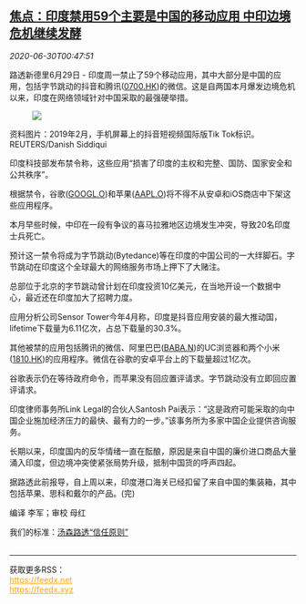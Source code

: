 <!--1593478581000-->
[焦点：印度禁用59个主要是中国的移动应用 中印边境危机继续发酵](https://cn.reuters.com/article/india-ban-china-mobile-app-0630-idCNKBS241030)
------

<div><i>2020-06-30T00:47:51</i></div><div class="StandardArticleBody_body"><p>路透新德里6月29日 - 印度周一禁止了59个移动应用，其中大部分是中国的应用，包括字节跳动的抖音和腾讯(<span id="symbol_0700.HK_0"><a href="//www.reuters.com/companies/0700.HK">0700.HK</a></span>)的微信。这是自两国本月爆发边境危机以来，印度在网络领域针对中国采取的最强硬举措。 </p><div class="PrimaryAsset_container"><div class="Image_container" tabindex="-1"><figure class="Image_zoom" style="padding-bottom:"><div class="LazyImage_container LazyImage_dark" style="background-image:none"><img src="//s3.reutersmedia.net/resources/r/?m=02&amp;d=20200630&amp;t=2&amp;i=1524054679&amp;r=LYNXMPEG5T01J&amp;w=600" aria-label="资料图片：2019年2月，手机屏幕上的抖音短视频国际版Tik Tok标识。REUTERS/Danish Siddiqui"/><div class="LazyImage_image LazyImage_fallback" style="background-image:url(//s3.reutersmedia.net/resources/r/?m=02&amp;d=20200630&amp;t=2&amp;i=1524054679&amp;r=LYNXMPEG5T01J&amp;w=600);background-position:center center;background-color:inherit"></div></div><div class="Image_expand-button" aria-label="Expand Image Slideshow" role="button" tabindex="0"></div></figure><figcaption><div class="Image_caption"><span>资料图片：2019年2月，手机屏幕上的抖音短视频国际版Tik Tok标识。REUTERS/Danish Siddiqui</span></div></figcaption></div></div><p>印度科技部发布禁令称，这些应用“损害了印度的主权和完整、国防、国家安全和公共秩序”。 </p><p>根据禁令，谷歌(<span id="symbol_GOOGL.O_1"><a href="//www.reuters.com/companies/GOOGL.O">GOOGL.O</a></span>)和苹果(<span id="symbol_AAPL.O_2"><a href="//www.reuters.com/companies/AAPL.O">AAPL.O</a></span>)将不得不从安卓和iOS商店中下架这些应用程序。 </p><p>本月早些时候，中印在一段有争议的喜马拉雅地区边境发生冲突，导致20名印度士兵死亡。 </p><p>预计这一禁令将成为字节跳动(Bytedance)等在印度的中国公司的一大绊脚石。字节跳动在印度这个全球最大的网络服务市场上押下了大赌注。 </p><p>总部位于北京的字节跳动曾计划在印度投资10亿美元，在当地开设一个数据中心，最近还在印度加大了招聘力度。 </p><p>应用分析公司Sensor Tower今年4月称，印度是抖音应用安装的最大推动国，lifetime下载量为6.11亿次，占总下载量的30.3%。 </p><p>其他被禁的应用包括腾讯的微信、阿里巴巴(<span id="symbol_BABA.N_3"><a href="//www.reuters.com/companies/BABA.N">BABA.N</a></span>)的UC浏览器和两个小米(<span id="symbol_1810.HK_4"><a href="//www.reuters.com/companies/1810.HK">1810.HK</a></span>)的应用程序。微信在谷歌的安卓平台上的下载量超过1亿次。 </p><p>谷歌表示仍在等待政府命令，而苹果没有回应置评请求。字节跳动没有立即回应置评请求。 </p><p>印度律师事务所Link Legal的合伙人Santosh Pai表示：“这是政府可能采取的向中国企业施加经济压力的最快、最有力的一步。”该事务所为多家中国企业提供咨询服务。 </p><p>长期以来，印度国内的反华情绪一直在酝酿，原因是来自中国的廉价进口商品大量涌入印度，但边境冲突使紧张局势升级，抵制中国货的呼声四起。 </p><p>据路透此前报导，自上周以来，印度港口海关已经扣留了来自中国的集装箱，其中包括苹果、思科和戴尔的产品。(完) </p><div class="Attribution_container"><div class="Attribution_attribution"><p class="Attribution_content">编译 李军；审校 母红 </p></div></div><div class="StandardArticleBody_trustBadgeContainer"><span class="StandardArticleBody_trustBadgeTitle">我们的标准：</span><span class="trustBadgeUrl"><a href="https://www.thomsonreuters.cn/content/dam/openweb/documents/pdf/china/brochures/about-us-1.pdf">汤森路透“信任原则”</a></span></div></div><br><hr><div>获取更多RSS：<br><a href="https://feedx.net" style="color:orange" target="_blank">https://feedx.net</a> <br><a href="https://feedx.xyz" style="color:orange" target="_blank">https://feedx.xyz</a><br></div>

